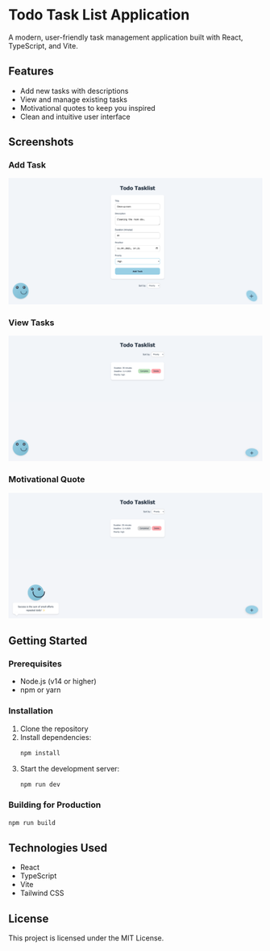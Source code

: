 # Todo Task List Application

A modern, user-friendly task management application built with React, TypeScript, and Vite.

## Features

- Add new tasks with descriptions
- View and manage existing tasks
- Motivational quotes to keep you inspired
- Clean and intuitive user interface

## Screenshots

### Add Task
![Add Task Screenshot](./public/add_task.png)

### View Tasks
![View Tasks Screenshot](./public/view_task.png)

### Motivational Quote
![Motivational Quote Screenshot](./public/motiviational_quote.png)

## Getting Started

### Prerequisites

- Node.js (v14 or higher)
- npm or yarn

### Installation

1. Clone the repository
2. Install dependencies:
   ```bash
   npm install
   ```
3. Start the development server:
   ```bash
   npm run dev
   ```

### Building for Production

```bash
npm run build
```

## Technologies Used

- React
- TypeScript
- Vite
- Tailwind CSS

## License

This project is licensed under the MIT License.

